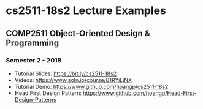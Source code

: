 # cs2511-18s2 Lecture Examples
## COMP2511 Object-Oriented Design & Programming
### Semester 2 - 2018
- Tutorial Slides: https://bit.ly/cs2511-18s2
- Videos: https://www.soln.io/course/B1RYiLjNX
- Tutorial Demo: https://www.github.com/hoangp/cs2511-18s2
- Head First Design Pattern: https://www.github.com/hoangp/Head-First-Design-Patterns
